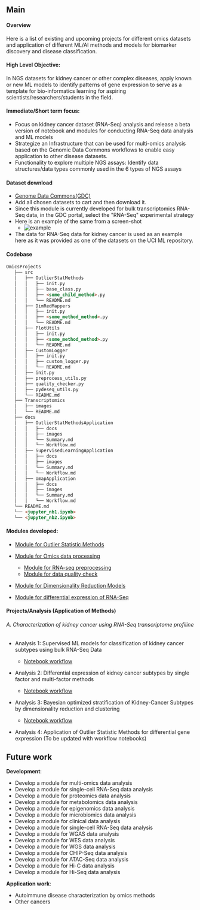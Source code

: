 ## Main 

#### Overview
Here is a list of existing and upcoming projects for different omics datasets and application of different ML/AI methods and models for biomarker discovery and disease classification.  

#### High Level Objective: 
In NGS datasets for kidney cancer or other complex diseases, apply known or new ML models to identify patterns of gene expression to serve as a template for bio-informatics learning for aspiring scientists/researchers/students in the field.

#### Immediate/Short term focus:
- Focus on kidney cancer dataset (RNA-Seq) analysis and release a beta version of notebook and modules for conducting RNA-Seq data analysis and ML models 
- Strategize an Infrastructure that can be used for multi-omics analysis based on the Genomic Data Commons workflows to enable easy application to other disease datasets.
- Functionality to explore multiple NGS assays: Identify data structures/data types commonly used in the 6 types of NGS assays


#### Dataset download

- [Genome Data Commons(GDC)](https://portal.gdc.cancer.gov/projects?filters=%7B%22op%22%3A%22and%22%2C%22content%22%3A%5B%7B%22op%22%3A%22in%22%2C%22content%22%3A%7B%22field%22%3A%22projects.summary.experimental_strategies.experimental_strategy%22%2C%22value%22%3A%5B%22RNA-Seq%22%5D%7D%7D%5D%7D)
- Add all chosen datasets to cart and then download it.
- Since this module is currently developed for bulk transcriptomics RNA-Seq data, in the GDC portal, select the "RNA-Seq" experimental strategy
- Here is an example of the same from a screen-shot 
  - ![example](/Transcriptomics/images/GDC_portal_data_set_selection_RNA_SEQ.png)
- The data for RNA-Seq data for kidney cancer is used as an example here as it was provided as one of the datasets on the UCI ML repository. 


#### Codebase
```md
OmicsProjects
   ├── src
   │   ├── OutlierStatMethods
   │   │   ├── init.py
   │   │   ├── base_class.py
   │   │   ├── <some_child_method>.py
   │   │   └── README.md
   │   ├── DimRedMappers
   │   │   ├── init.py
   │   │   ├── <some_method_method>.py
   │   │   └── README.md
   │   ├── PlotUtils
   │   │   ├── init.py
   │   │   ├── <some_method_method>.py
   │   │   └── README.md
   │   ├── CustomLogger
   │   │   ├── init.py
   │   │   ├── custom_logger.py
   │   │   └── README.md      
   │   ├── init.py
   │   ├── preprocess_utils.py
   │   ├── quality_checker.py
   │   ├── pydeseq_utils.py
   │   └── README.md
   ├── Transcriptomics
   │   ├── images
   │   └── README.md
   ├── docs 
   │   ├── OutlierStatMethodsApplication
   │   │   ├── docs
   │   │   ├── images
   │   │   └── Summary.md
   │   │   └── Workflow.md
   │   ├── SupervisedLearningApplication
   │   │   ├── docs
   │   │   ├── images
   │   │   └── Summary.md
   │   │   └── Workflow.md
   │   ├── UmapApplication
   │   │   ├── docs
   │   │   ├── images
   │   │   └── Summary.md
   │   │   └── Workflow.md   
   └── README.md
   └── <jupyter_nb1.ipynb> 
   └── <jupyter_nb2.ipynb>
   ```
#### Modules developed:

- [Module for Outlier Statistic Methods](https://github.com/adhal007/OmixHub/blob/main/OmicsUtils/OutlierStatMethods/README.md)

- [Module for Omics data processing](https://github.com/adhal007/OmixHub/blob/main/OmicsUtils/README.md)
  - [Module for RNA-seq preprocessing](https://github.com/adhal007/OmixHub/blob/main/src/preprocess_utils.py)
  - [Module for data quality check](https://github.com/adhal007/OmixHub/blob/main/src/quality_checker.py)
- [Module for Dimensionality Reduction Models](https://github.com/adhal007/OmixHub/blob/main/OmicsUtils/DimRedMappers/README.md)  

- [Module for differential expression of RNA-Seq](https://github.com/adhal007/OmixHub/blob/main/OmicsUtils/pydeseq_utils.py)
  
  
#### Projects/Analysis (Application of Methods)

###### A. Characterization of kidney cancer using RNA-Seq transcriptome profiline
- Analysis 1: Supervised ML models for classification of kidney cancer subtypes using bulk RNA-Seq Data 
  <!-- - [Summary](https://github.com/adhal007/OmixHub/blob/main/ProjectDocs/SupervisedLearningApplication/docs/summary.md) -->
  - [Notebook workflow](/docs/SupervisedLearningApplication/docs/workflow.md)

- Analysis 2: Differential expression of kidney cancer subtypes by single factor and multi-factor methods
  <!-- - [Summary]() -->
  - [Notebook workflow](/docs/DeSeqApplication/docs/workflow.md)

- Analysis 3: Bayesian optimized stratification of Kidney-Cancer Subtypes by dimensionality reduction and clustering
  <!-- (To be updated with workflow notebooks) -->
  <!-- - [Summary](https://github.com/adhal007/OmixHub/blob/main/ProjectDocs/UmapApplication/docs/summary.md) 
   -->
    - [Notebook workflow](/docsUmapApplication/docs/workflow.md)

- Analysis 4: Application of Outlier Statistic Methods for differential gene expression
  (To be updated with workflow notebooks)
  <!-- - [Summary](https://github.com/adhal007/OmixHub/blob/main/ProjectDocs/OutlierMethodsApplication/docs/summary.md) 
  - [Notebook workflow](https://github.com/adhal007/OmixHub/blob/main/ProjectDocs/OutlierMethodsApplication/docs/workflow.md) -->

 

## Future work

**Development**:
- Develop a module for multi-omics data analysis
- Develop a module for single-cell RNA-Seq data analysis
- Develop a module for proteomics data analysis
- Develop a module for metabolomics data analysis
- Develop a module for epigenomics data analysis
- Develop a module for microbiomics data analysis
- Develop a module for clinical data analysis
- Develop a module for single-cell RNA-Seq data analysis
- Develop a module for WGAS data analysis
- Develop a module for WES data analysis
- Develop a module for WGS data analysis
- Develop a module for CHIP-Seq data analysis
- Develop a module for ATAC-Seq data analysis
- Develop a module for Hi-C data analysis
- Develop a module for Hi-Seq data analysis

**Application work**:
- Autoimmune disease characterization by omics methods 
- Other cancers 